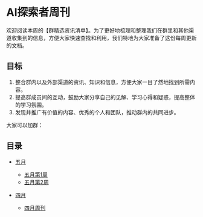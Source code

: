 # AI探索者周刊

欢迎阅读本周的【群精选资讯清单】。为了更好地梳理和整理我们在群里和其他渠道收集到的信息，方便大家快速查找和利用，我们特地为大家准备了这份每周更新的文档。

## 目标

1. 整合群内以及外部渠道的资讯、知识和信息，方便大家一目了然地找到所需内容。
2. 提高群成员间的互动，鼓励大家分享自己的见解、学习心得和疑惑，提高整体的学习氛围。
3. 发现并推广有价值的内容、优秀的个人和团队，推动群内的共同进步。

大家可以加群：



## 目录

- [五月](/weekly/2023/05/)
    - [五月第1周](weekly/2023/05/may_week_1.md)
    - [五月第2周](weekly/2023/05/may_week_2.md)

- [四月](/weekly/2023/04/)
    - [四月周刊](/weekly/2023/04/apr.md)
